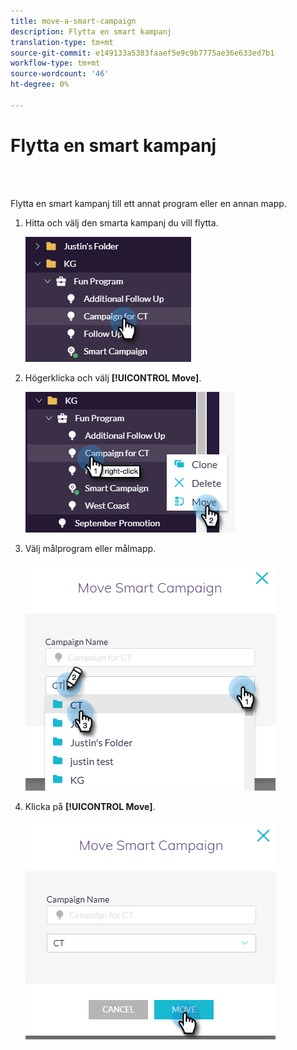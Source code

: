 ```yaml
---
title: move-a-smart-campaign
description: Flytta en smart kampanj
translation-type: tm+mt
source-git-commit: e149133a5383faaef5e9c9b7775ae36e633ed7b1
workflow-type: tm+mt
source-wordcount: '46'
ht-degree: 0%

---
```



# Flytta en smart kampanj

<br> 

Flytta en smart kampanj till ett annat program eller en annan mapp.

1. Hitta och välj den smarta kampanj du vill flytta.

   ![Bild ett](/help/sky/assets/smart-campaigns/move-a-smart-campaign/move-a-smart-campaign-1.png)

1. Högerklicka och välj **[!UICONTROL Move]**.

   ![Bild två](/help/sky/assets/smart-campaigns/move-a-smart-campaign/move-a-smart-campaign-2.png)

1. Välj målprogram eller målmapp.

   ![Bild tre](/help/sky/assets/smart-campaigns/move-a-smart-campaign/move-a-smart-campaign-3.png)

1. Klicka på **[!UICONTROL Move]**.

   ![Bild fyra](/help/sky/assets/smart-campaigns/move-a-smart-campaign/move-a-smart-campaign-4.png)
